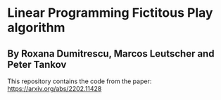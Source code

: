 # Linear Programming Fictitous Play algorithm

## By Roxana Dumitrescu, Marcos Leutscher and Peter Tankov

This repository contains the code from the paper: https://arxiv.org/abs/2202.11428

